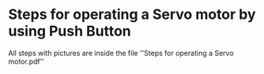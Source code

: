 # Steps for operating a Servo motor by using Push Button

All steps with pictures are inside the file ''Steps for operating a Servo motor.pdf''


